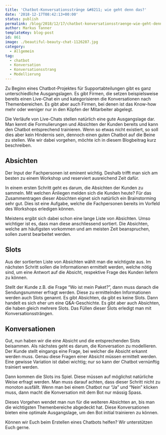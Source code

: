 ```yaml
---
title: 'Chatbot-Konversationsstränge &#8211; wie geht denn das?'
date: '2018-12-17T08:42:13+00:00'
status: publish
permalink: /blog/2018/12/17/chatbot-konversationsstraenge-wie-geht-denn-das
author: Markus Tanner
templateKey: blog-post
id: 861
image: ./beautiful-beauty-chat-1126287.jpg
category:
  - Allgemein
tag:
  - chatbot
  - Konversation
  - Konversationsstrang
  - Modellierung
---
```


Zu Beginn eines Chatbot-Projektes für Supportabteilungen gibt es ganz unterschiedliche Ausgangslagen. Es gibt Firmen, die setzen beispielsweise bereits einen Live-Chat ein und kategorisieren die Konversationen nach Themenbereichen. Es gibt aber auch Firmen, bei denen ist das Know-how mehr oder weniger nur in den Köpfen der Mitarbeiter abgelegt.

Die Verläufe von Live-Chats stellen natürlich eine gute Ausgangslage dar. Man kennt die Formulierungen und Absichten der Kunden bereits und kann den Chatbot entsprechend trainieren. Wenn so etwas nicht existiert, so soll dies aber kein Hindernis sein, dennoch einen guten Chatbot auf die Beine zu stellen. Wie wir dabei vorgehen, möchte ich in diesem Blogbeitrag kurz beschreiben.

## Absichten

Der Input der Fachpersonen ist eminent wichtig. Deshalb trifft man sich am besten zu einem Workshop und reserviert ausreichend Zeit dafür.

In einem ersten Schritt geht es darum, die Absichten der Kunden zu sammeln. Mit welchen Anliegen melden sich die Kunden heute? Für das Zusammentragen dieser Absichten eignet sich natürlich ein Brainstorming sehr gut. Dies ist eine Aufgabe, welche die Fachpersonen bereits im Vorfeld des Workshops erledigen können.

Meistens ergibt sich dabei schon eine lange Liste von Absichten. Umso wichtiger ist es, dass man diese anschliessend sortiert. Die Absichten, welche am häufigsten vorkommen und am meisten Zeit beanspruchen, sollen zuerst bearbeitet werden.

## Slots

Aus der sortierten Liste von Absichten wählt man die wichtigste aus. Im nächsten Schritt sollen die Informationen ermittelt werden, welche nötig sind, um eine Antwort auf die Absicht, respektive Frage des Kunden liefern zu können.

Stellt der Kunde z.B. die Frage “Wo ist mein Paket?”, dann muss danach die Sendungsnummer erfragt werden. Diese zu ermittelnden Informationen werden auch Slots genannt. Es gibt Absichten, da gibt es keine Slots. Dann handelt es sich eher um eine Q&amp;A-Geschichte. Es gibt aber auch Absichten, die haben gleich mehrere Slots. Das Füllen dieser Slots erledigt man mit Konversationssträngen.

## Konversationen

Gut, nun haben wir die eine Absicht und die entsprechenden Slots beisammen. Als nächstes geht es darum, die Konversation zu modellieren. Der Kunde stellt eingangs eine Frage, bei welcher die Absicht erkannt werden muss. Genau diese Fragen einer Absicht müssen ermittelt werden. Eine gewisse Variation ist dabei wichtig; nur so kann der Chatbot vernünftig trainiert werden.

Dann kommen die Slots ins Spiel. Diese müssen auf möglichst natürliche Weise erfragt werden. Man muss darauf achten, dass dieser Schritt nicht zu monoton ausfällt. Wenn man bei einem Chatbot nur “Ja” und “Nein” klicken muss, dann macht die Konversation mit dem Bot nur mässig Spass.

Dieses Vorgehen wendet man nun für die weiteren Absichten an, bis man die wichtigsten Themenbereiche abgedeckt hat. Diese Konversationen bieten eine optimale Ausgangslage, um den Bot initial trainieren zu können.

Können wir Euch beim Erstellen eines Chatbots helfen? Wir unterstützen Euch gerne.
